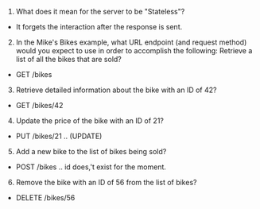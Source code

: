 1. What does it mean for the server to be "Stateless"?

- It forgets the interaction after the response is sent.

2. In the Mike's Bikes example, what URL endpoint (and request method)
   would you expect to use in order to accomplish the following:
   Retrieve a list of all the bikes that are sold?

- GET /bikes

3. Retrieve detailed information about the bike with an ID of 42?

- GET /bikes/42

4. Update the price of the bike with an ID of 21?

- PUT /bikes/21 .. (UPDATE)

5. Add a new bike to the list of bikes being sold?

- POST /bikes .. id does,'t exist for the moment.

6. Remove the bike with an ID of 56 from the list of bikes?

- DELETE /bikes/56
